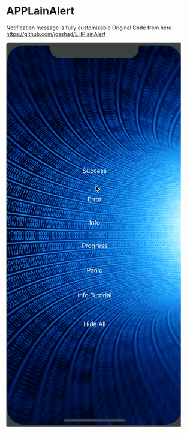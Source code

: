 # APPLainAlert
Notification message is fully customizable
Original Code from here https://github.com/josshad/EHPlainAlert

![APPLainAlert|828x1816,40%](APPLainAlert.gif)
